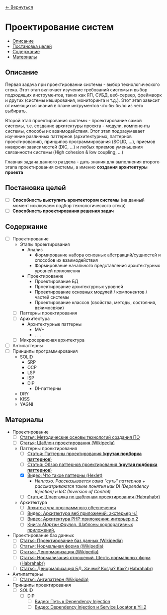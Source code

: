 [← Вернуться](/knowledges-list.md)

# Проектирование систем #

- [Описание](#Описание)
- [Постановка целей](#Постановка-целей)
- [Содержание](#Содержание)
- [Материалы](#Материалы)

## Описание ##
Первая задача при проектировании системы - выбор технологического стека. Этот этап включает изучение требований системы и выбор подходящих инструментов, таких как ЯП, СУБД, веб-сервер, фреймворк и других (системы кеширования, мониторинга и т.д.). Этот этап зависит от имеющихся знаний в плане интрументов что бы было из чего выбирать.

Второй этап проектирования системы - проектирование самой системы, т.е. создание архитектуры проекта - модули, компоненты системы, способы их взаимодействия. Этот этап подразумевает изучение различных паттернов (архитектурных, паттернов проектирования), принципов программирования (SOLID, ...), приемов инверсии зависимостей (DIC, ...) и любых приемов уменьшения связанности системы (High cohesion & low coupling, ...)

Главная задача данного раздела - дать знания для выполнения второго этапа проектирования системы, а именно **создания архитектуры проекта**

## Постановка целей ##
- [ ] **Способность выступить архитектором системы** (на данный момент исключаем подбор технологического стека)
- [ ] **Способность проектирования решения задач**

## Содержание ##
- [ ] Проектирование
	- Этапы проектирования
		- Анализ
			- Формирование набора основных абстракций/сущностей и способов их взаимодействия
			- Формирование начального представления архитектурных уровней приложения
		- Проектирование
			- Проектирование БД
			- Проектирование архитектурных уровней
			- Проектирование основных модулей / компонентов / частей системы
			- Проектирование классов (свойства, методы, состояния, взяимосвязи)
	- [ ] Паттерны проектирования
	- [ ] Арихитектура
		- Архитектурные паттерны
			- MV*
			- . . .
	- [ ] Микросервисная архитектура
- [ ] Антипаттерны
- [ ] Принципы программирования
	- SOLID
		- SRP
		- OCP
		- LSP
		- ISP
		- DIP
			- DI-паттерны
	- DRY
	- KISS
	- YAGNI

## Материалы ##
- Проектирование
	- [ ] [Статья: Методические основы технологий создания ПО](http://citforum.ru/programming/application/program/1.shtml)
	- [ ] [Статья: Шаблон проектирования (Wikipedia)](https://ru.wikipedia.org/wiki/%D0%A8%D0%B0%D0%B1%D0%BB%D0%BE%D0%BD_%D0%BF%D1%80%D0%BE%D0%B5%D0%BA%D1%82%D0%B8%D1%80%D0%BE%D0%B2%D0%B0%D0%BD%D0%B8%D1%8F)
	- Паттерны проектирования
		- [ ] [Статья: Паттерны проектирования (**крутая подборка паттернов**)](http://design-pattern.ru/)
		- [ ] [Статья: Обзор паттернов проектирования (**крутая подборка паттернов**)](http://citforum.ru/SE/project/pattern/)
		- [x] [Видео: Что такое паттерны (Hexlet)](https://www.youtube.com/watch?v=wX6BBaQZpzE)
			- _Неплохо. Рассказывается сама "суть" паттернов + рассматриваются такие понятия как DI (Dependency Injection) и IoC (Inversion of Control)_
		- [ ] [Статья: Шпаргалка по шаблонам проектирования (Habrahabr)](https://habrahabr.ru/post/210288/)
	- Архитектура
		- [ ] [Архитектура программного обеспечения](https://ru.wikipedia.org/wiki/%D0%90%D1%80%D1%85%D0%B8%D1%82%D0%B5%D0%BA%D1%82%D1%83%D1%80%D0%B0_%D0%BF%D1%80%D0%BE%D0%B3%D1%80%D0%B0%D0%BC%D0%BC%D0%BD%D0%BE%D0%B3%D0%BE_%D0%BE%D0%B1%D0%B5%D1%81%D0%BF%D0%B5%D1%87%D0%B5%D0%BD%D0%B8%D1%8F)
		- [ ] [Видео: Архитектура веб приложений: экстерьер ч.1](https://www.youtube.com/watch?v=NI7FY9is62g)
		- [ ] [Видео: Архитектура PHP-приложения: интерьер x.2](https://www.youtube.com/watch?v=yc8vRd-C0Y0)
		- [ ] [Книга: *Мартин Фаулер.* Шаблоны корпоративных приложений.](https://www.ozon.ru/context/detail/id/4884925/)
- Проектирование баз данных
	- [ ] [Статья: Проектирование баз данных (Wikipedia)](https://ru.wikipedia.org/wiki/%D0%9F%D1%80%D0%BE%D0%B5%D0%BA%D1%82%D0%B8%D1%80%D0%BE%D0%B2%D0%B0%D0%BD%D0%B8%D0%B5_%D0%B1%D0%B0%D0%B7_%D0%B4%D0%B0%D0%BD%D0%BD%D1%8B%D1%85)
	- [ ] [Статья: Нормальная форма (Wikipedia)](https://ru.wikipedia.org/wiki/%D0%9D%D0%BE%D1%80%D0%BC%D0%B0%D0%BB%D1%8C%D0%BD%D0%B0%D1%8F_%D1%84%D0%BE%D1%80%D0%BC%D0%B0)
	- [ ] [Статья: Денормализация (Wikipedia)](https://ru.wikipedia.org/wiki/%D0%94%D0%B5%D0%BD%D0%BE%D1%80%D0%BC%D0%B0%D0%BB%D0%B8%D0%B7%D0%B0%D1%86%D0%B8%D1%8F)
	- [ ] [Статья: Нормализация отношений. Шесть нормальных форм (Habrahabr)](https://habrahabr.ru/post/254773/)
	- [ ] [Статья: Денормализация БД. Зачем? Когда? Как? (Habrahabr)](https://habrahabr.ru/post/64524/)
- Антипаттерны
	- [ ] [Статья: Антипаттерн (Wikipedia)](https://ru.wikipedia.org/wiki/%D0%90%D0%BD%D1%82%D0%B8%D0%BF%D0%B0%D1%82%D1%82%D0%B5%D1%80%D0%BD)
- Принципы проектирования
	- [ ] SOLID
		- [ ] DIP
			- [ ] [Видео: Путь к Dependency Injection](https://www.youtube.com/watch?v=AxZLJA84_74)
			- [ ] [Видео: Dependency Injection и Service Locator в Yii 2](https://www.youtube.com/watch?v=5WdKLW3vCQ4)
